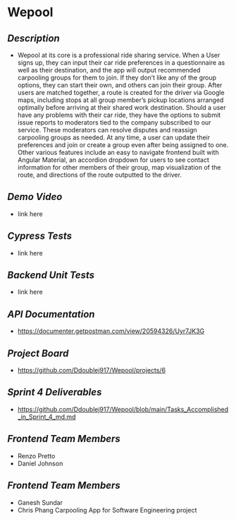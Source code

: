 # Wepool
## _Description_
- Wepool at its core is a professional ride sharing service. When a User signs up, they can input their car ride preferences in a questionnaire as well as their destination, and the app will output recommended carpooling groups for them to join. If they don’t like any of the group options, they can start their own, and others can join their group. After users are matched together, a route is created for the driver via Google maps, including stops at all group member’s pickup locations arranged optimally before arriving at their shared work destination. Should a user have any problems with their car ride, they have the options to submit issue reports to moderators tied to the company subscribed to our service. These moderators can resolve disputes and reassign carpooling groups as needed. At any time, a user can update their preferences and join or create a group even after being assigned to one. Other various features include an easy to navigate frontend built with Angular Material, an accordion dropdown for users to see contact information for other members of their group, map visualization of the route, and directions of the route outputted to the driver.
## _Demo Video_
- link here
## _Cypress Tests_
- link here
## _Backend Unit Tests_
- link here
## _API Documentation_
- https://documenter.getpostman.com/view/20594326/Uyr7JK3G
## _Project Board_
- https://github.com/Ddoublej917/Wepool/projects/6
## _Sprint 4 Deliverables_
- https://github.com/Ddoublej917/Wepool/blob/main/Tasks_Accomplished_in_Sprint_4_md.md
## _Frontend Team Members_
- Renzo Pretto
- Daniel Johnson
## _Frontend Team Members_
- Ganesh Sundar
- Chris Phang
Carpooling App for Software Engineering project


